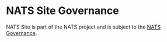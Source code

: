 # NATS Site Governance

NATS Site is part of the NATS project and is subject to the [NATS Governance](https://github.com/nats-io/nats-general/blob/master/GOVERNANCE.md).
